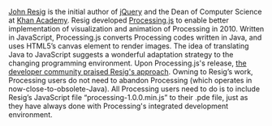 [John Resig](http://ejohn.org/about/) is the initial author of [jQuery](https://jquery.com/) and the Dean of Computer Science at [Khan Academy](https://www.khanacademy.org/computing/computer-programming). Resig developed [Processing.js](http://processingjs.org/) to enable better implementation of visualization and animation of Processing in 2010. Written in JavaScript, Processing.js converts Processing codes written in Java, and uses HTML5’s canvas element to render images. The idea of translating Java to JavaScript suggests a wonderful adaptation strategy to the changing programming environment. Upon Processing.js's release, [the developer community praised Resig's approach](https://www.reddit.com/comments/6ipvz/processingjs_john_resigs_javascript). Owning to Resig’s work, Processing users do not need to abandon Processing (which operates in now-close-to-obsolete-Java). All Processing users need to do is to include Resig’s JavaScript file “processing-1.0.0.min.js” to their .pde file, just as they have always done with Processing's integrated development environment.
